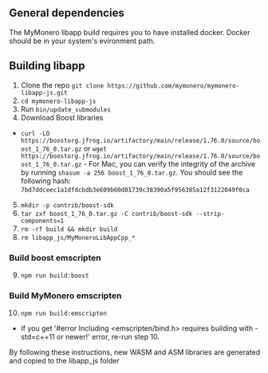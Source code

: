 ## General dependencies
The MyMonero libapp build requires you to have installed docker. Docker should be in your system's evironment path.

## Building libapp

1. Clone the repo `git clone https://github.com/mymonero/mymonero-libapp-js.git`
2. `cd mymonero-libapp-js`
3. Run `bin/update_submodules`
4. Download Boost libraries
* `curl -LO https://boostorg.jfrog.io/artifactory/main/release/1.76.0/source/boost_1_76_0.tar.gz` or `wget https://boostorg.jfrog.io/artifactory/main/release/1.76.0/source/boost_1_76_0.tar.gz` - For Mac, you can verify the integrity of the archive by running `shasum -a 256 boost_1_76_0.tar.gz`. You should see the following hash: `7bd7ddceec1a1dfdcbdb3e609b60d01739c38390a5f956385a12f3122049f0ca`
5. `mkdir -p contrib/boost-sdk`
6. `tar zxf boost_1_76_0.tar.gz -C contrib/boost-sdk --strip-components=1`
7. `rm -rf build && mkdir build`
8. `rm libapp_js/MyMoneroLibAppCpp_*`

### Build boost emscripten
9. `npm run build:boost`

### Build MyMonero emscripten
10. `npm run build:emscripten`
 * If you get '#error Including <emscripten/bind.h> requires building with -std=c++11 or newer!' error, re-run step 10. 
 
 By following these instructions, new WASM and ASM libraries are generated and copied to the libapp_js folder
